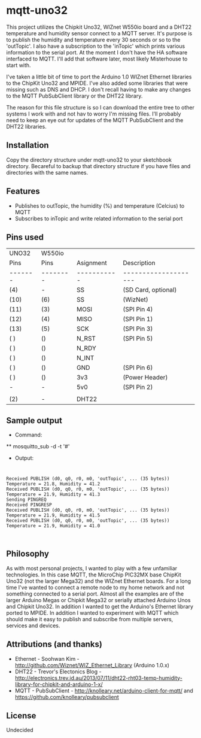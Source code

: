 mqtt-uno32
==========

This project utilizes the Chipkit Uno32, WIZnet W550io board and a DHT22 temperature and humidity sensor connect to a MQTT server. It's purpose is to publish the humidity and temperature every 30 seconds or so to the 'outTopic'. I also have a subscription to the 'inTopic' which prints various information to the serial port. At the moment I don't have the <abbr name="Home Automation">HA</abbr> software interfaced to MQTT. I'll add that software later, most likely Misterhouse to start with.

I've taken a little bit of time to port the Arduino 1.0 WIZnet Ethernet libraries to the ChipKit Uno32 and MPIDE. I've also added some libraries that were missing such as DNS and DHCP. I don't recall having to make any changes to the MQTT PubSubClient library or the DHT22 library.

The reason for this file structure is so I can download the entire tree to other systems I work with and not hav to worry I'm missing files. I'll probably need to keep an eye out for updates of the MQTT PubSubClient and the DHT22 libraries.

## Installation

Copy the directory structure under mqtt-uno32 to your sketchbook directory. Becareful to backup that directory structure if you have files and directories with the same names.

## Features

  * Publishes to outTopic, the humidity (%) and temperature (Celcius) to MQTT
  * Subscribes to inTopic and write related information to the serial port

## Pins used

<table>
<tr>
<td> UNO32 </td><td> W550io </td><td>           </td><td>                     </td>
</tr>
<tr>
<td> Pins  </td><td> Pins   </td><td> Asignment </td><td> Description         </td>
</tr>
<tr>
<td>-------</td><td>--------</td><td>-----------</td><td>-------------------- </td>
</tr>
<tr>
<td> (4)   </td><td> -      </td><td> SS        </td><td> (SD Card, optional) </td>
</tr>
<tr>
<td> (10)  </td><td> (6)    </td><td> SS        </td><td> (WizNet)            </td>
</tr>
<tr>
<td> (11)  </td><td> (3)</td><td> MOSI </td><td> (SPI Pin 4)</td>
</tr>
<tr>
<td> (12)  </td><td> (4)</td><td> MISO </td><td> (SPI Pin 1)</td>
</tr>
<tr>
<td> (13)  </td><td> (5)</td><td> SCK </td><td> (SPI Pin 3)</td>
</tr>
<tr>
<td> (  )  </td><td> () </td><td> N_RST </td><td> (SPI Pin 5)</td>
</tr>
<tr>
<td> (  )  </td><td> () </td><td> N_RDY </td><td></td>
</tr>
<tr>
<td> (  )  </td><td> () </td><td> N_INT </td><td></td>
</tr>
<tr>
<td> (  )  </td><td> () </td><td> GND </td><td> (SPI Pin 6)</td>
</tr>
<tr>
<td> (  )  </td><td> () </td><td> 3v3 </td><td> (Power Header)</td>
</tr>
<tr>
<td> -     </td><td> - </td><td> 5v0 </td><td> (SPI Pin 2)</td>
</tr>
<tr>
<td>       </td><td> </td><td> </td><td></td>
</tr>
<tr>
<td> (2)   </td><td> - </td><td> DHT22 </td><td></td>
</tr>
</table>


## Sample output
* Command:

** mosquitto_sub -d -t '#'

* Output:

<code>
<pre>
Received PUBLISH (d0, q0, r0, m0, 'outTopic', ... (35 bytes))
Temperature = 21.8, Humidity = 41.2
Received PUBLISH (d0, q0, r0, m0, 'outTopic', ... (35 bytes))   
Temperature = 21.9, Humidity = 41.3
Sending PINGREQ
Received PINGRESP
Received PUBLISH (d0, q0, r0, m0, 'outTopic', ... (35 bytes))
Temperature = 21.9, Humidity = 41.5
Received PUBLISH (d0, q0, r0, m0, 'outTopic', ... (35 bytes))
Temperature = 21.9, Humidity = 41.0
</pre>
</code>

## Philosophy

As with most personal projects, I wanted to play with a few unfamiliar technologies. In this case MQTT, the MicroChip PIC32MX base ChipKit Uno32 (not the larger Mega32) and the WIZnet Ethernet boards. For a long time I've wanted to connect a remote node to my home network and not something connected to a serial port. Almost all the examples are of the larger Arduino Megas or Chipkit Mega32 or serially attached Arduino Unos and Chipkit Uno32. In addition I wanted to get the Arduino's Ethernet library ported to MPIDE. In addition I wanted to experiment with MQTT which should make it easy to publish and subscribe from multiple servers, services and devices.

## Attributions (and thanks)

  * Ethernet - Soohwan Kim - http://github.com/Wiznet/WIZ_Ethernet_Library (Arduino 1.0.x)
  * DHT22 - Trevor's Electonics Blog - http://electronics.trev.id.au/2013/07/11/dht22-rht03-temp-humidity-library-for-chipkit-and-arduino-1-x/
  * MQTT - PubSubClient - http://knolleary.net/arduino-client-for-mqtt/ and https://github.com/knolleary/pubsubclient

## License 

Undecided